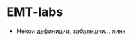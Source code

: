 # EMT-labs

- Некои дефиниции, забалешки... [линк](https://github.com/AceGjorgjievski/EMT-labs/blob/main/Books/emt.md)
